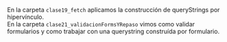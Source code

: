 En la carpeta `clase19_fetch` aplicamos la construcción de queryStrings por hipervínculo.   
En la carpeta `clase21_validacionFormsYRepaso` vimos como validar formularios y como trabajar con una querystring construída por formulario.
